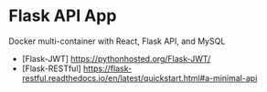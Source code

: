 # Flask API App
Docker multi-container with React, Flask API, and MySQL

* [Flask-JWT] https://pythonhosted.org/Flask-JWT/
* [Flask-RESTful] https://flask-restful.readthedocs.io/en/latest/quickstart.html#a-minimal-api
